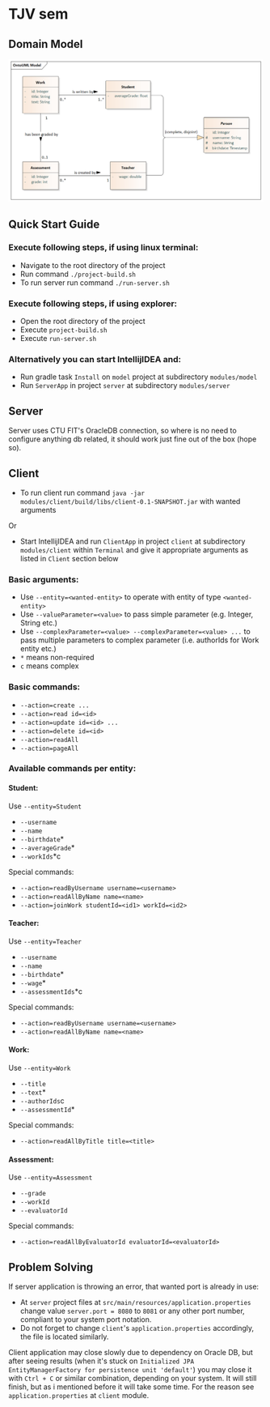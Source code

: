 # TJV sem

## Domain Model

![domain-model](resources/DomainModel.png)

## Quick Start Guide

### Execute following steps, if using linux terminal:

- Navigate to the root directory of the project
- Run command `./project-build.sh`
- To run server run command `./run-server.sh`

### Execute following steps, if using explorer:

- Open the root directory of the project
- Execute `project-build.sh`
- Execute `run-server.sh`

### Alternatively you can start IntellijIDEA and:

- Run gradle task `Install` on `model` project at subdirectory `modules/model`
- Run `ServerApp` in project `server` at subdirectory `modules/server`

## Server

Server uses CTU FIT's OracleDB connection, so where is no need to configure anything db related, it should work just fine out of the box (hope so).

## Client

- To run client run command `java -jar modules/client/build/libs/client-0.1-SNAPSHOT.jar` with wanted arguments

Or

- Start IntellijIDEA and run `ClientApp` in project `client` at subdirectory `modules/client` within `Terminal` and give it appropriate arguments as listed in `Client` section below

### Basic arguments:

- Use `--entity=<wanted-entity>` to operate with entity of type `<wanted-entity>`
- Use `--valueParameter=<value>` to pass simple parameter (e.g. Integer, String etc.)
- Use `--complexParameter=<value> --complexParameter=<value> ...` to pass multiple parameters to complex parameter (i.e. authorIds for Work entity etc.)
- `*` means non-required 
- `c` means complex

### Basic commands:

- `--action=create ...`
- `--action=read id=<id>`
- `--action=update id=<id> ...`
- `--action=delete id=<id>`
- `--action=readAll`
- `--action=pageAll`

### Available commands per entity:

#### Student:

Use `--entity=Student`

- `--username`
- `--name`
- `--birthdate`*
- `--averageGrade`*
- `--workIds`*c

Special commands:

- `--action=readByUsername username=<username>`
- `--action=readAllByName name=<name>`
- `--action=joinWork studentId=<id1> workId=<id2>`

#### Teacher:

Use `--entity=Teacher`

- `--username`
- `--name`
- `--birthdate`*
- `--wage`*
- `--assessmentIds`*c

Special commands:

- `--action=readByUsername username=<username>`
- `--action=readAllByName name=<name>`

#### Work:

Use `--entity=Work`

- `--title`
- `--text`*
- `--authorIds`c
- `--assessmentId`*

Special commands:

- `--action=readAllByTitle title=<title>`

#### Assessment:

Use `--entity=Assessment`

- `--grade`
- `--workId`
- `--evaluatorId`

Special commands:

- `--action=readAllByEvaluatorId evaluatorId=<evaluatorId>`

## Problem Solving

If server application is throwing an error, that wanted port is already in use:

- At `server` project files at `src/main/resources/application.properties` change value `server.port = 8080` to `8081` or any other port number, compliant to your system port notation.
- Do not forget to change `client`'s `application.properties` accordingly, the file is located similarly.

Client application may close slowly due to dependency on Oracle DB, but after seeing results (when it's stuck on `Initialized JPA EntityManagerFactory for persistence unit 'default'`) you may close it with `Ctrl + C` or similar combination, depending on your system. It will still finish, but as i mentioned before it will take some time. For the reason see `application.properties` at `client` module. 